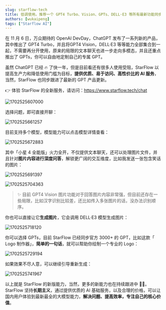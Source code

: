```yaml
---
slug: starflow-tech
title: 低调使用。推荐一个 GPT4 Turbo、Vision、GPTs、DELL·E3 等所有最新功能同步可用国内网站
authors: [wukaipeng]
tags: ["Starflow AI"]
---
```



在 11 月 6 日，万众期待的 OpenAI DevDay，ChatGPT 发布了一系列新的产品，其中推出了 GPT4 Turbo，并且将GPT4 Vision，DELL·E3 等等能力全部集合到一起，不需要再分开使用，原来的局限的文本聊天也进一步走向多模态，并且还重点推出了 GPTs，你可以自由地定制自己的专属 GPT。

虽然 ChatGPT 已经 🔥 了快一年，但是目前看还有很多人使用受阻，StarFlow 以提高生产力和降低使用门槛为目标，**提供优质、易于访问、高性价比的 AI 服务**，当然，StarFlow 也同步跟进了最新的 GPT 产品更新。

👉 体验 StarFlow 的全新服务，请访问：https://www.starflow.tech/chat


![1702525607000](images/52ec73dbc4aa649e17bef55f67ade8d32791d7c7a2b218f4458485510bfe86fd.png)  


选择问题，即可直接开聊：

![1702525661257](images/aa81835cfecf98aa28f73aef6f8a8cd54e412e6dd18da03131535f7b26956fac.png)  



目前支持多个模型，模型能力可以点击模型详情查看：

![1702525672883](images/d77b816db87269f94c892776d54a39f119348ad68c48dd5e14cc80dfb4ab75ff.png)


其中「小星 4 全能版」火力全开，不仅提供文本聊天，还可以处理图片文件，并且针对**图片内容进行深度问答**，解锁更广阔的交互维度，比如我发送一张包含笑话的图片：

![1702525691397](images/08e4f6ab554dd94cd3d266f1a62397c5f6336d6c2b2c792302a1ddeb2734e0dc.png)


![1702525704363](images/e88f6c0761a066cccec8b4a5b9ee4742cf5f907161f6ed9db2012c0e8344d7f7.png)  

> ✨ 目前 GPT4 Vision 图片功能对于回答图片内容非常强，但目前还存在一些局限，比如汉字识别比较差，还比如传入多张图片的话，没办法识别顺序。


你也可以直接让它**生成图片**，它会调用 DELL·E3 模型生成图片：


![1702525718120](images/6c97a981561e559e312438fb55b9168af29f14edb05a8218babe4c61b4b0eb23.png)  


你可以选择 GPTs，目前 StarFlow 已经同步官方 3000+ 的 GPT，比如这款「 Logo 制作器」，**简单的一句话**，就可以帮助你绘制一个专业的 Logo：


![1702525729194](images/62d28348e43cfd7b03a7fd33f9b9af05b0a0c91785f761ce6cdaba4ec3ca29d7.png)  


如果效果不尽人意，可以继续引导重新生成：


![1702525741967](images/bf20245dc1b57c966c6fded37c93e93a0a1338d4917731b67f47818cbc6c7033.png)  



以上就是 StarFlow 的新版能力，当然，更多的新能力也在持续跟进中 🏃‍♀️。StarFlow 坚持**长期主义**，通过提供优质的 AI 基础服务，以及合理的价格，可以让国内用户体验到最新最全的大模型能力，**解决问题、提高效率，专注自己的核心价值**。


